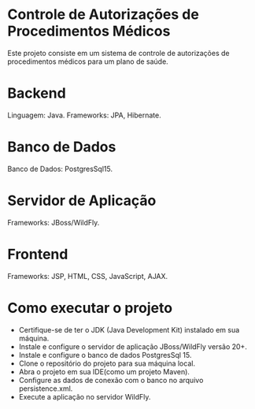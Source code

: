 # Controle de Autorizações de Procedimentos Médicos
Este projeto consiste em um sistema de controle de autorizações de procedimentos médicos para um plano de saúde.

# Backend
Linguagem: Java.
Frameworks: JPA, Hibernate.

# Banco de Dados
Banco de Dados: PostgresSql15.

# Servidor de Aplicação
Frameworks: JBoss/WildFly.

# Frontend
Frameworks: JSP, HTML, CSS, JavaScript, AJAX.

# Como executar o projeto
- Certifique-se de ter o JDK (Java Development Kit) instalado em sua máquina.
- Instale e configure o servidor de aplicação JBoss/WildFly versão 20+.
- Instale e configure o banco de dados PostgresSql 15.
- Clone o repositório do projeto para sua máquina local.
- Abra o projeto em sua IDE(como um projeto Maven).
- Configure as dados de conexão com o banco no arquivo persistence.xml.
- Execute a aplicação no servidor WildFly.

